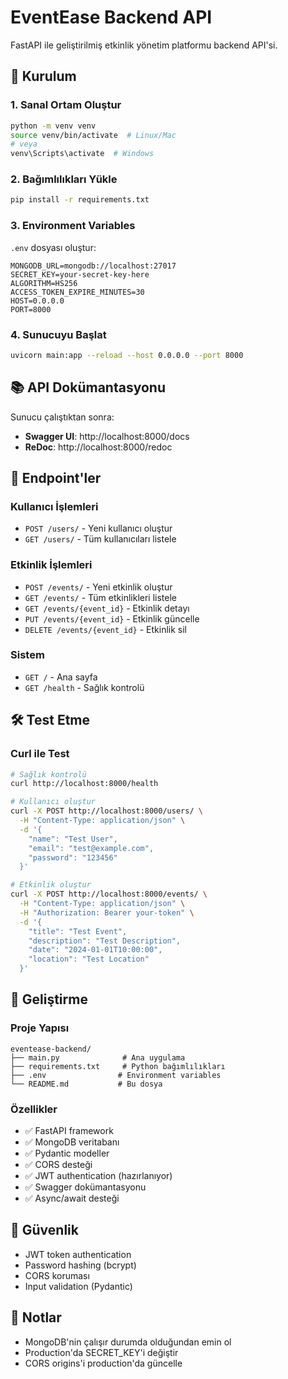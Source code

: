 # EventEase Backend API

FastAPI ile geliştirilmiş etkinlik yönetim platformu backend API'si.

## 🚀 Kurulum

### 1. Sanal Ortam Oluştur

```bash
python -m venv venv
source venv/bin/activate  # Linux/Mac
# veya
venv\Scripts\activate  # Windows
```

### 2. Bağımlılıkları Yükle

```bash
pip install -r requirements.txt
```

### 3. Environment Variables

`.env` dosyası oluştur:

```env
MONGODB_URL=mongodb://localhost:27017
SECRET_KEY=your-secret-key-here
ALGORITHM=HS256
ACCESS_TOKEN_EXPIRE_MINUTES=30
HOST=0.0.0.0
PORT=8000
```

### 4. Sunucuyu Başlat

```bash
uvicorn main:app --reload --host 0.0.0.0 --port 8000
```

## 📚 API Dokümantasyonu

Sunucu çalıştıktan sonra:

- **Swagger UI**: http://localhost:8000/docs
- **ReDoc**: http://localhost:8000/redoc

## 🔗 Endpoint'ler

### Kullanıcı İşlemleri

- `POST /users/` - Yeni kullanıcı oluştur
- `GET /users/` - Tüm kullanıcıları listele

### Etkinlik İşlemleri

- `POST /events/` - Yeni etkinlik oluştur
- `GET /events/` - Tüm etkinlikleri listele
- `GET /events/{event_id}` - Etkinlik detayı
- `PUT /events/{event_id}` - Etkinlik güncelle
- `DELETE /events/{event_id}` - Etkinlik sil

### Sistem

- `GET /` - Ana sayfa
- `GET /health` - Sağlık kontrolü

## 🛠️ Test Etme

### Curl ile Test

```bash
# Sağlık kontrolü
curl http://localhost:8000/health

# Kullanıcı oluştur
curl -X POST http://localhost:8000/users/ \
  -H "Content-Type: application/json" \
  -d '{
    "name": "Test User",
    "email": "test@example.com",
    "password": "123456"
  }'

# Etkinlik oluştur
curl -X POST http://localhost:8000/events/ \
  -H "Content-Type: application/json" \
  -H "Authorization: Bearer your-token" \
  -d '{
    "title": "Test Event",
    "description": "Test Description",
    "date": "2024-01-01T10:00:00",
    "location": "Test Location"
  }'
```

## 🔧 Geliştirme

### Proje Yapısı

```
eventease-backend/
├── main.py              # Ana uygulama
├── requirements.txt     # Python bağımlılıkları
├── .env                # Environment variables
└── README.md           # Bu dosya
```

### Özellikler

- ✅ FastAPI framework
- ✅ MongoDB veritabanı
- ✅ Pydantic modeller
- ✅ CORS desteği
- ✅ JWT authentication (hazırlanıyor)
- ✅ Swagger dokümantasyonu
- ✅ Async/await desteği

## 🔐 Güvenlik

- JWT token authentication
- Password hashing (bcrypt)
- CORS koruması
- Input validation (Pydantic)

## 📝 Notlar

- MongoDB'nin çalışır durumda olduğundan emin ol
- Production'da SECRET_KEY'i değiştir
- CORS origins'i production'da güncelle
